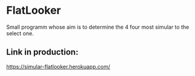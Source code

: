 # FlatLooker

Small programm whose aim is to determine the 4 four most simular to the select one.


## Link in production:

https://simular-flatlooker.herokuapp.com/
